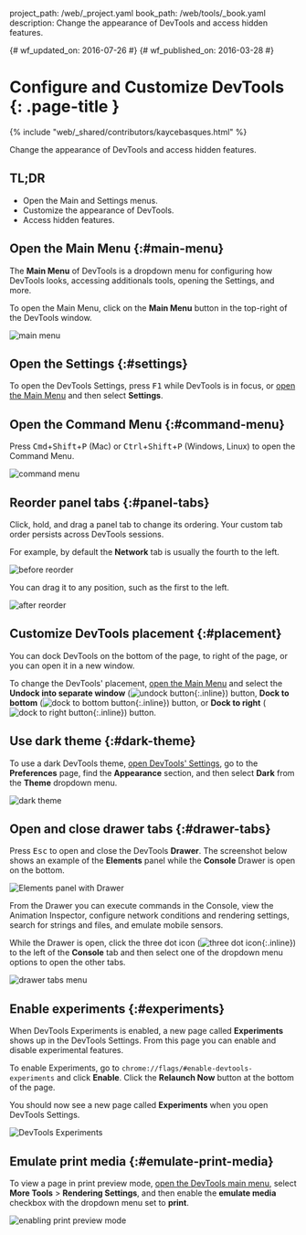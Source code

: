 project_path: /web/_project.yaml
book_path: /web/tools/_book.yaml
description: Change the appearance of DevTools and access hidden features.

{# wf_updated_on: 2016-07-26 #}
{# wf_published_on: 2016-03-28 #}

# Configure and Customize DevTools {: .page-title }

{% include "web/_shared/contributors/kaycebasques.html" %}

Change the appearance of DevTools and access hidden 
features.


## TL;DR
- Open the Main and Settings menus.
- Customize the appearance of DevTools.
- Access hidden features.


## Open the Main Menu {:#main-menu}

The **Main Menu** of DevTools is a dropdown menu for configuring how
DevTools looks, accessing additionals tools, opening the Settings, and more.

To open the Main Menu, click on the **Main Menu** button in the top-right
of the DevTools window.

![main menu](images/main-menu.png)

## Open the Settings {:#settings}

To open the DevTools Settings, press <kbd>F1</kbd> while DevTools is in focus,
or [open the Main Menu](#main-menu) and then select **Settings**.

## Open the Command Menu {:#command-menu}

Press <kbd>Cmd</kbd>+<kbd>Shift</kbd>+<kbd>P</kbd> (Mac) or
<kbd>Ctrl</kbd>+<kbd>Shift</kbd>+<kbd>P</kbd> (Windows, Linux) to open the
Command Menu.

![command menu](images/command-menu.png)

## Reorder panel tabs {:#panel-tabs}

Click, hold, and drag a panel tab to change its ordering. Your custom tab order
persists across DevTools sessions.

For example, by default the **Network** tab is usually the fourth to the left.

![before reorder](images/before-reorder.png)

You can drag it to any position, such as the first to the left.

![after reorder](images/after-reorder.png)

## Customize DevTools placement {:#placement}

You can dock DevTools on the bottom of the page, to right of the page, or 
you can open it in a new window. 

To change the DevTools' placement, [open the Main Menu](#main-menu) and select
the **Undock into separate window** 
(![undock button](images/undock.png){:.inline})
button, **Dock to bottom** 
(![dock to bottom button](images/dock-bottom.png){:.inline})
button, or 
**Dock to right** 
(![dock to right button](images/dock-right.png){:.inline})
button. 

## Use dark theme {:#dark-theme}

To use a dark DevTools theme, [open DevTools' Settings](#settings),
go to the **Preferences** page, find the **Appearance** section, and then
select **Dark** from the **Theme** dropdown menu.

![dark theme](images/dark-theme.png)

## Open and close drawer tabs {:#drawer-tabs}

Press <kbd>Esc</kbd> to open and close the DevTools **Drawer**. The screenshot
below shows an example of the **Elements** panel while the **Console** Drawer
is open on the bottom.

![Elements panel with Drawer](images/drawer.png)

From the Drawer you can execute commands in the Console, view the Animation 
Inspector, configure network conditions and rendering settings, search for 
strings and files, and emulate mobile sensors.

While the Drawer is open, click the three dot icon
(![three dot icon](images/three-dot.png){:.inline}) to the left of the 
**Console** tab and then select one of the dropdown menu options to open the
other tabs.

![drawer tabs menu](images/drawer-tabs.png)

## Enable experiments {:#experiments}

When DevTools Experiments is enabled, a new page called **Experiments**
shows up in the DevTools Settings. From this page you can enable and disable
experimental features.

To enable Experiments, go to `chrome://flags/#enable-devtools-experiments`
and click **Enable**. Click the **Relaunch Now** button at the bottom of the
page. 

You should now see a new page called **Experiments** when you open DevTools
Settings.

![DevTools Experiments](images/experiments.png)

## Emulate print media {:#emulate-print-media}

To view a page in print preview mode, [open the DevTools main 
menu](#main-menu), select **More Tools** > **Rendering Settings**, and then 
enable the **emulate media** checkbox with the dropdown menu set to **print**.

![enabling print preview mode](images/emulate-print-media.png)
